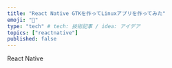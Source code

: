 ```yaml
---
title: "React Native GTKを作ってLinuxアプリを作ってみた"
emoji: "📝"
type: "tech" # tech: 技術記事 / idea: アイデア
topics: ["reactnative"]
published: false
---
```



React Native
